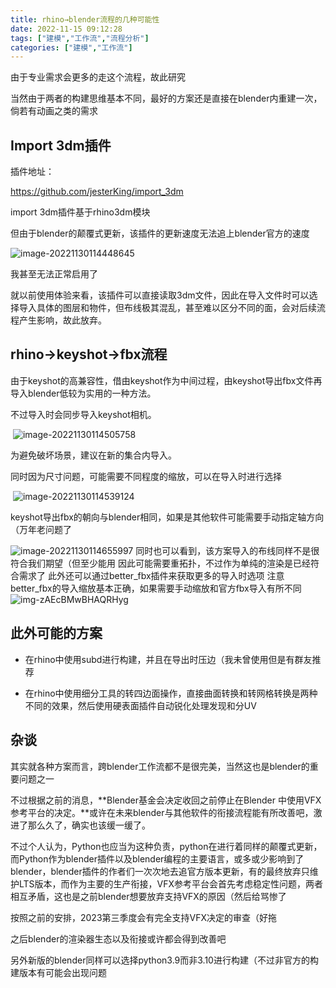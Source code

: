 ```yaml
---
title: rhino→blender流程的几种可能性
date: 2022-11-15 09:12:28
tags: ["建模","工作流","流程分析"]
categories: ["建模","工作流"]
---
```


由于专业需求会更多的走这个流程，故此研究

当然由于两者的构建思维基本不同，最好的方案还是直接在blender内重建一次，倘若有动画之类的需求

<!-- more -->

## Import 3dm插件

插件地址：

https://github.com/jesterKing/import_3dm

import 3dm插件基于rhino3dm模块

但由于blender的颠覆式更新，该插件的更新速度无法追上blender官方的速度

![image-20221130114448645](./../../public/image/image-20221130114448645.png)        

我甚至无法正常启用了

就以前使用体验来看，该插件可以直接读取3dm文件，因此在导入文件时可以选择导入具体的图层和物件，但布线极其混乱，甚至难以区分不同的面，会对后续流程产生影响，故此放弃。

## rhino→keyshot→fbx流程

由于keyshot的高兼容性，借由keyshot作为中间过程，由keyshot导出fbx文件再导入blender低较为实用的一种方法。

不过导入时会同步导入keyshot相机。

​                 ![image-20221130114505758](./../../public/image/image-20221130114505758.png)

为避免破坏场景，建议在新的集合内导入。

同时因为尺寸问题，可能需要不同程度的缩放，可以在导入时进行选择

​                 ![image-20221130114539124](./../../public/image/image-20221130114539124.png)

keyshot导出fbx的朝向与blender相同，如果是其他软件可能需要手动指定轴方向（万年老问题了

![image-20221130114655997](./../../public/image/image-20221130114655997.png)
同时也可以看到，该方案导入的布线同样不是很符合我们期望（但至少能用
因此可能需要重拓扑，不过作为单纯的渲染是已经符合需求了
此外还可以通过better_fbx插件来获取更多的导入时选项
注意better_fbx的导入缩放基本正确，如果需要手动缩放和官方fbx导入有所不同
​                 ![img-zAEcBMwBHAQRHyg](./../../public/image/zAEcBMwBHAQRHyg!.jpeg)

## 此外可能的方案

- 在rhino中使用subd进行构建，并且在导出时压边（我未曾使用但是有群友推荐

- 在rhino中使用细分工具的转四边面操作，直接曲面转换和转网格转换是两种不同的效果，然后使用硬表面插件自动锐化处理发现和分UV

## 杂谈

其实就各种方案而言，跨blender工作流都不是很完美，当然这也是blender的重要问题之一

不过根据之前的消息，**Blender基金会决定收回之前停止在Blender 中使用VFX参考平台的决定。**或许在未来blender与其他软件的衔接流程能有所改善吧，激进了那么久了，确实也该缓一缓了。

不过个人认为，Python也应当为这种负责，python在进行着同样的颠覆式更新，而Python作为blender插件以及blender编程的主要语言，或多或少影响到了blender，blender插件的作者们一次次地去追官方版本更新，有的最终放弃只维护LTS版本，而作为主要的生产衔接，VFX参考平台会首先考虑稳定性问题，两者相互矛盾，这也是之前blender想要放弃支持VFX的原因（然后给骂惨了

按照之前的安排，2023第三季度会有完全支持VFX决定的审查（好拖

之后blender的渲染器生态以及衔接或许都会得到改善吧

另外新版的blender同样可以选择python3.9而非3.10进行构建（不过非官方的构建版本有可能会出现问题
